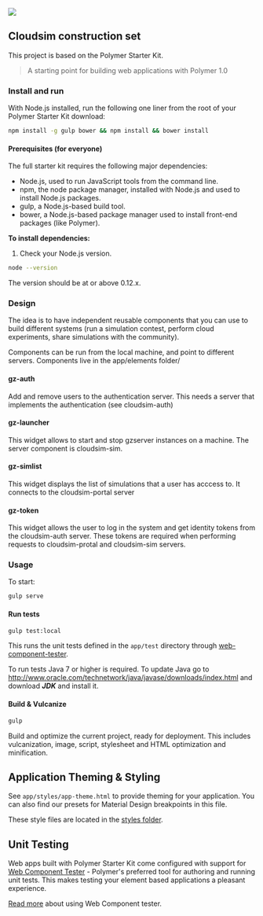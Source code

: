 ![](https://cloud.githubusercontent.com/assets/110953/7877439/6a69d03e-0590-11e5-9fac-c614246606de.png)
## Cloudsim construction set

This project is based on the Polymer Starter Kit.

> A starting point for building web applications with Polymer 1.0

### Install and run

With Node.js installed, run the following one liner from the root of your Polymer Starter Kit download:

```sh
npm install -g gulp bower && npm install && bower install
```

#### Prerequisites (for everyone)

The full starter kit requires the following major dependencies:

- Node.js, used to run JavaScript tools from the command line.
- npm, the node package manager, installed with Node.js and used to install Node.js packages.
- gulp, a Node.js-based build tool.
- bower, a Node.js-based package manager used to install front-end packages (like Polymer).

**To install dependencies:**

1)  Check your Node.js version.

```sh
node --version
```

The version should be at or above 0.12.x.

### Design

The idea is to have independent reusable components that you can use to build
different systems (run a simulation contest, perform cloud experiments, share
simulations with the community).

Components can be run from the local machine, and point to different servers.
Components live in the app/elements folder/

#### gz-auth

Add and remove users to the authentication server. This needs a server that
implements the authentication (see cloudsim-auth)

#### gz-launcher

This widget allows to start and stop gzserver instances on a machine. The server
 component is cloudsim-sim.

#### gz-simlist

This widget displays the list of simulations that a user has acccess to. It
connects to the cloudsim-portal server

#### gz-token

This widget allows the user to log in the system and get identity tokens from
the cloudsim-auth server. These tokens are required when performing requests
to cloudsim-protal and cloudsim-sim servers.

### Usage

To start:

```sh
gulp serve
```


#### Run tests

```sh
gulp test:local
```

This runs the unit tests defined in the `app/test` directory through [web-component-tester](https://github.com/Polymer/web-component-tester).

To run tests Java 7 or higher is required. To update Java go to http://www.oracle.com/technetwork/java/javase/downloads/index.html and download ***JDK*** and install it.

#### Build & Vulcanize

```sh
gulp
```

Build and optimize the current project, ready for deployment. This includes vulcanization, image, script, stylesheet and HTML optimization and minification.

## Application Theming & Styling

See `app/styles/app-theme.html` to provide theming for your application.
You can also find our presets for Material Design breakpoints in this file.

These style files are located in the [styles folder](app/styles/).

## Unit Testing

Web apps built with Polymer Starter Kit come configured with support for [Web Component Tester](https://github.com/Polymer/web-component-tester) - Polymer's preferred tool for authoring and running unit tests. This makes testing your element based applications a pleasant experience.

[Read more](https://github.com/Polymer/web-component-tester#html-suites) about using Web Component tester.


